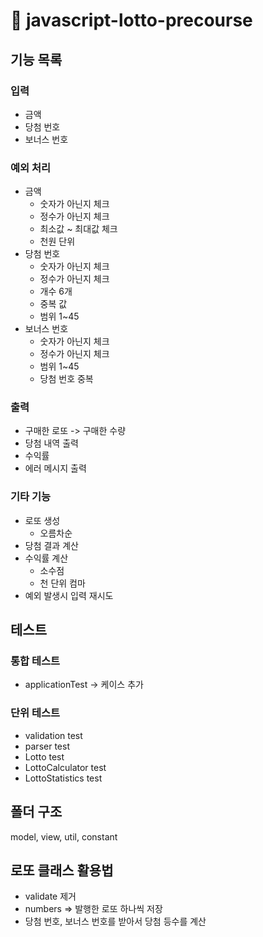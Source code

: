 # 🎰 javascript-lotto-precourse

## 기능 목록

### 입력

- 금액
- 당첨 번호
- 보너스 번호

### 예외 처리

- 금액
  - 숫자가 아닌지 체크
  - 정수가 아닌지 체크
  - 최소값 ~ 최대값 체크
  - 천원 단위
- 당첨 번호
  - 숫자가 아닌지 체크
  - 정수가 아닌지 체크
  - 개수 6개
  - 중복 값
  - 범위 1~45
- 보너스 번호
  - 숫자가 아닌지 체크
  - 정수가 아닌지 체크
  - 범위 1~45
  - 당첨 번호 중복

### 출력

- 구매한 로또 -> 구매한 수량
- 당첨 내역 출력
- 수익률
- 에러 메시지 출력

### 기타 기능

- 로또 생성
  - 오름차순
- 당첨 결과 계산
- 수익률 계산
  - 소수점
  - 천 단위 컴마
- 예외 발생시 입력 재시도

## 테스트

### 통합 테스트

- applicationTest -> 케이스 추가

### 단위 테스트

- validation test
- parser test
- Lotto test
- LottoCalculator test
- LottoStatistics test

## 폴더 구조

model, view, util, constant

## 로또 클래스 활용법

- validate 제거
- numbers => 발행한 로또 하나씩 저장
- 당첨 번호, 보너스 번호를 받아서 당첨 등수를 계산
